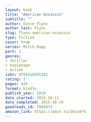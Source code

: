 ```yaml
---
layout: book
title: "American Assassin"
subtitle: ""
author: Vince Flynn
author_last: Flynn
slug: flynn-american-assassin
type: fiction
cover: true
series: Mitch Rapp
part: 1
genres:
- thriller
- espionage
- action
isbn: 9781416595182
rating: 3
pages: 435
format: kindle
publish_year: 2010
date_started: 2015-10-11
date_completed: 2015-10-19
goodreads_id: 7959473
amazon_link: https://amzn.to/30zx9rO
---
```

